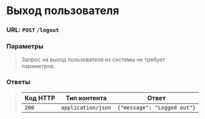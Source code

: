 # Выход пользователя

### URL: `POST` `/logout`

### Параметры

> Запрос на выход пользователя из системы не требует параметров.

### Ответы

>| Код HTTP | Тип контента       | Ответ                       |
> |----------|--------------------|-----------------------------|
> | `200`    | `application/json` | `{"message": "Logged out"}` |
